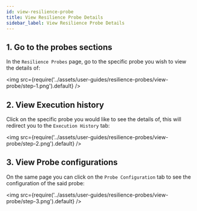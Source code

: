 ```yaml
---
id: view-resilience-probe
title: View Resilience Probe Details
sidebar_label: View Resilience Probe Details
---
```



## 1. Go to the probes sections

In the `Resilience Probes` page, go to the specific probe you wish to view the details of:

<img src={require('../assets/user-guides/resilience-probes/view-probe/step-1.png').default} />

## 2. View Execution history

Click on the specific probe you would like to see the details of, this will redirect you to the `Execution History` tab:

<img src={require('../assets/user-guides/resilience-probes/view-probe/step-2.png').default} />

## 3. View Probe configurations

On the same page you can click on the `Probe Configuration` tab to see the configuration of the said probe:

<img src={require('../assets/user-guides/resilience-probes/view-probe/step-3.png').default} />
